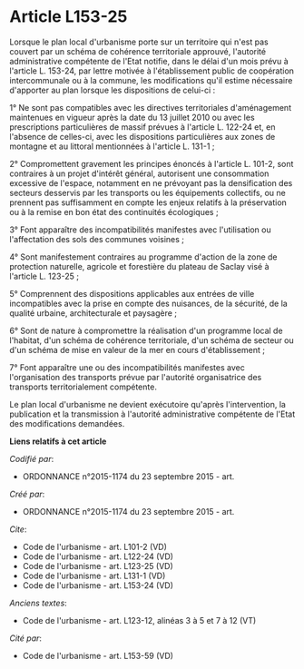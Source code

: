 # Article L153-25

Lorsque le plan local d'urbanisme porte sur un territoire qui n'est pas couvert par un schéma de cohérence territoriale
approuvé, l'autorité administrative compétente de l'Etat notifie, dans le délai d'un mois prévu à l'article L. 153-24, par
lettre motivée à l'établissement public de coopération intercommunale ou à la commune, les modifications qu'il estime
nécessaire d'apporter au plan lorsque les dispositions de celui-ci : 

1° Ne sont pas compatibles avec les directives territoriales d'aménagement maintenues en vigueur après la date du 13 juillet
2010 ou avec les prescriptions particulières de massif prévues à l'article L. 122-24 et, en l'absence de celles-ci, avec les
dispositions particulières aux zones de montagne et au littoral mentionnées à l'article L. 131-1 ; 

2° Compromettent gravement les principes énoncés à l'article L. 101-2, sont contraires à un projet d'intérêt général,
autorisent une consommation excessive de l'espace, notamment en ne prévoyant pas la densification des secteurs desservis par
les transports ou les équipements collectifs, ou ne prennent pas suffisamment en compte les enjeux relatifs à la préservation
ou à la remise en bon état des continuités écologiques ; 

3° Font apparaître des incompatibilités manifestes avec l'utilisation ou l'affectation des sols des communes voisines ; 

4° Sont manifestement contraires au programme d'action de la zone de protection naturelle, agricole et forestière du plateau
de Saclay visé à l'article L. 123-25 ; 

5° Comprennent des dispositions applicables aux entrées de ville incompatibles avec la prise en compte des nuisances, de la
sécurité, de la qualité urbaine, architecturale et paysagère ; 

6° Sont de nature à compromettre la réalisation d'un programme local de l'habitat, d'un schéma de cohérence territoriale,
d'un schéma de secteur ou d'un schéma de mise en valeur de la mer en cours d'établissement ; 

7° Font apparaître une ou des incompatibilités manifestes avec l'organisation des transports prévue par l'autorité
organisatrice des transports territorialement compétente. 

Le plan local d'urbanisme ne devient exécutoire qu'après l'intervention, la publication et la transmission à l'autorité
administrative compétente de l'Etat des modifications demandées.

**Liens relatifs à cet article**

_Codifié par_:

  - ORDONNANCE n°2015-1174 du 23 septembre 2015 - art.

_Créé par_:

  - ORDONNANCE n°2015-1174 du 23 septembre 2015 - art.

_Cite_:

  - Code de l'urbanisme - art. L101-2 (VD)
  - Code de l'urbanisme - art. L122-24 (VD)
  - Code de l'urbanisme - art. L123-25 (VD)
  - Code de l'urbanisme - art. L131-1 (VD)
  - Code de l'urbanisme - art. L153-24 (VD)

_Anciens textes_:

  - Code de l'urbanisme - art. L123-12, alinéas 3 à 5 et 7 à 12  (VT)

_Cité par_:

  - Code de l'urbanisme - art. L153-59 (VD)
